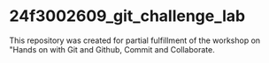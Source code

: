 # 24f3002609_git_challenge_lab
This repository was created for partial fulfillment of the workshop on "Hands on with Git and Github, Commit and Collaborate.
